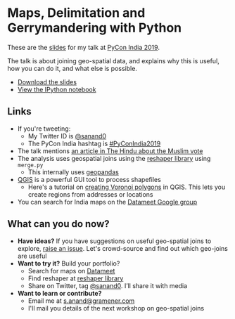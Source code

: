 # Maps, Delimitation and Gerrymandering with Python

These are the [slides](2019-10-12-PyCon-India-Maps.pptx) for my talk at [PyCon India 2019](https://in.pycon.org/2019/).

The talk is about joining geo-spatial data, and explains why this is useful, how you can do it, and what else is possible.

- [Download the slides](2019-10-12-PyCon-India-Maps.pptx)
- [View the IPython notebook](ka/merge.ipynb)

## Links

- If you're tweeting:
  - My Twitter ID is [@sanand0](https://twitter.com/sanand0)
  - The PyCon India hashtag is [#PyConIndia2019](https://twitter.com/search?q=%23pyconindia2019)
- The talk mentions [an article in The Hindu about the Muslim vote][hindu-article]
- The analysis uses geospatial joins using the [reshaper library](https://github.com/sanand0/reshaper) using `merge.py`
  - This internally uses [geopandas](https://pypi.org/project/geopandas)
- [QGIS](https://www.qgis.org/) is a powerful GUI tool to process shapefiles
  - Here's a tutorial on [creating Voronoi polygons](http://djjr-courses.wikidot.com/soc128:qgis-voronoi-polygons) in QGIS. This lets you create regions from addresses or locations
- You can search for India maps on the [Datameet Google group](https://groups.google.com/forum/#!forum/datameet)

## What can you do now?

- **Have ideas?** If you have suggestions on useful geo-spatial joins to explore, [raise an issue](https://github.com/sanand0/pycon2019/issues). Let's crowd-source and find out which geo-joins are useful
- **Want to try it?** Build your portfolio?
  - Search for maps on [Datameet]((https://groups.google.com/forum/#!forum/datameet))
  - Find reshaper at [reshaper library](https://github.com/sanand0/reshaper)
  - Share on Twitter, tag [@sanand0](https://twitter.com/sanand0). I’ll share it with media
- **Want to learn or contribute?**
  - Email me at s.anand@gramener.com
  - I'll mail you details of the next workshop on geo-spatial joins


[hindu-article]: https://www.thehindu.com/elections/karnataka-2018/karnataka-elections-2018-the-spin-around-the-muslim-vote/article23806580.ece
